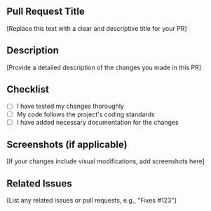 ## Pull Request Title
[Replace this text with a clear and descriptive title for your PR]

## Description
[Provide a detailed description of the changes you made in this PR]

## Checklist
- [ ] I have tested my changes thoroughly
- [ ] My code follows the project's coding standards
- [ ] I have added necessary documentation for the changes

## Screenshots (if applicable)
[If your changes include visual modifications, add screenshots here]

## Related Issues
[List any related issues or pull requests, e.g., "Fixes #123"]

